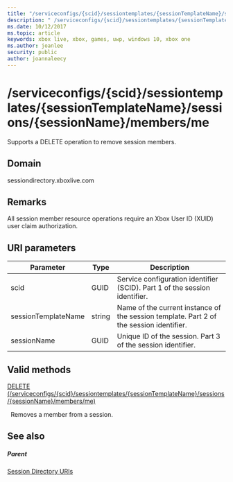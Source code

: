 ```yaml
---
title: "/serviceconfigs/{scid}/sessiontemplates/{sessionTemplateName}/sessions/{sessionName}/members/me"
description: " /serviceconfigs/{scid}/sessiontemplates/{sessionTemplateName}/sessions/{sessionName}/members/me"
ms.date: 10/12/2017
ms.topic: article
keywords: xbox live, xbox, games, uwp, windows 10, xbox one
ms.author: joanlee
security: public
author: joannaleecy
---
```


# /serviceconfigs/{scid}/sessiontemplates/{sessionTemplateName}/sessions/{sessionName}/members/me
Supports a DELETE operation to remove session members.
<a id="ID4EO"></a>


## Domain
sessiondirectory.xboxlive.com  
<a id="ID4ET"></a>

 
## Remarks

All session member resource operations require an Xbox User ID (XUID) user claim authorization.

<a id="ID4EAB"></a>


## URI parameters

| Parameter| Type| Description|
| --- | --- | --- |
| scid| GUID| Service configuration identifier (SCID). Part 1 of the session identifier.|
| sessionTemplateName| string| Name of the current instance of the session template. Part 2 of the session identifier.|
| sessionName| GUID| Unique ID of the session. Part 3 of the session identifier.|

<a id="ID4EOC"></a>


## Valid methods

[DELETE (/serviceconfigs/{scid}/sessiontemplates/{sessionTemplateName}/sessions/{sessionName}/members/me)](uri-serviceconfigsscidsessiontemplatessessiontemplatenamesessionssessionnamemembersmedelete.md)

&nbsp;&nbsp;Removes a member from a session.

<a id="ID4EYC"></a>


## See also

<a id="ID4E1C"></a>


##### Parent

[Session Directory URIs](atoc-reference-sessiondirectory.md)